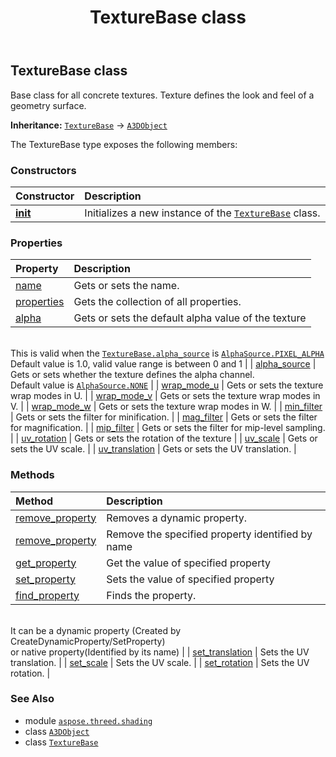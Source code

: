 ﻿---
title: TextureBase class
second_title: Aspose.3D for Python via .NET API References
description: 
type: docs
weight: 90
url: /python-net/aspose.threed.shading/texturebase/
is_root: false
---

## TextureBase class

Base class for all concrete textures.
Texture defines the look and feel of a geometry surface.



**Inheritance:** [`TextureBase`](/3d/python-net/aspose.threed.shading/texturebase) → 
[`A3DObject`](/3d/python-net/aspose.threed/a3dobject)



The TextureBase type exposes the following members:

### Constructors
| Constructor | Description |
| :- | :- |
| [__init__](/3d/python-net/aspose.threed.shading/texturebase/__init__/#str) | Initializes a new instance of the [`TextureBase`](/3d/python-net/aspose.threed.shading/texturebase) class. |


### Properties
| Property | Description |
| :- | :- |
| [name](/3d/python-net/aspose.threed.shading/texturebase/name) | Gets or sets the name. |
| [properties](/3d/python-net/aspose.threed.shading/texturebase/properties) | Gets the collection of all properties. |
| [alpha](/3d/python-net/aspose.threed.shading/texturebase/alpha) | Gets or sets the default alpha value of the texture<br/>This is valid when the [`TextureBase.alpha_source`](/3d/python-net/aspose.threed.shading/texturebase#alpha_source) is [`AlphaSource.PIXEL_ALPHA`](/3d/python-net/aspose.threed.shading/alphasource#PIXEL_ALPHA)<br/>Default value is 1.0, valid value range is between 0 and 1 |
| [alpha_source](/3d/python-net/aspose.threed.shading/texturebase/alpha_source) | Gets or sets whether the texture defines the alpha channel.<br/>Default value is [`AlphaSource.NONE`](/3d/python-net/aspose.threed.shading/alphasource#NONE) |
| [wrap_mode_u](/3d/python-net/aspose.threed.shading/texturebase/wrap_mode_u) | Gets or sets the texture wrap modes in U. |
| [wrap_mode_v](/3d/python-net/aspose.threed.shading/texturebase/wrap_mode_v) | Gets or sets the texture wrap modes in V. |
| [wrap_mode_w](/3d/python-net/aspose.threed.shading/texturebase/wrap_mode_w) | Gets or sets the texture wrap modes in W. |
| [min_filter](/3d/python-net/aspose.threed.shading/texturebase/min_filter) | Gets or sets the filter for minification. |
| [mag_filter](/3d/python-net/aspose.threed.shading/texturebase/mag_filter) | Gets or sets the filter for magnification. |
| [mip_filter](/3d/python-net/aspose.threed.shading/texturebase/mip_filter) | Gets or sets the filter for mip-level sampling. |
| [uv_rotation](/3d/python-net/aspose.threed.shading/texturebase/uv_rotation) | Gets or sets the rotation of the texture |
| [uv_scale](/3d/python-net/aspose.threed.shading/texturebase/uv_scale) | Gets or sets the UV scale. |
| [uv_translation](/3d/python-net/aspose.threed.shading/texturebase/uv_translation) | Gets or sets the UV translation. |


### Methods
| Method | Description |
| :- | :- |
| [remove_property](/3d/python-net/aspose.threed.shading/texturebase/remove_property/#aspose.threed.Property) | Removes a dynamic property. |
| [remove_property](/3d/python-net/aspose.threed.shading/texturebase/remove_property/#str) | Remove the specified property identified by name |
| [get_property](/3d/python-net/aspose.threed.shading/texturebase/get_property/#str) | Get the value of specified property |
| [set_property](/3d/python-net/aspose.threed.shading/texturebase/set_property/#str-any) | Sets the value of specified property |
| [find_property](/3d/python-net/aspose.threed.shading/texturebase/find_property/#str) | Finds the property.<br/>It can be a dynamic property (Created by CreateDynamicProperty/SetProperty) <br/>or native property(Identified by its name) |
| [set_translation](/3d/python-net/aspose.threed.shading/texturebase/set_translation/#float-float) | Sets the UV translation. |
| [set_scale](/3d/python-net/aspose.threed.shading/texturebase/set_scale/#float-float) | Sets the UV scale. |
| [set_rotation](/3d/python-net/aspose.threed.shading/texturebase/set_rotation/#float-float) | Sets the UV rotation. |



### See Also
* module [`aspose.threed.shading`](..)
* class [`A3DObject`](/3d/python-net/aspose.threed/a3dobject)
* class [`TextureBase`](/3d/python-net/aspose.threed.shading/texturebase)
